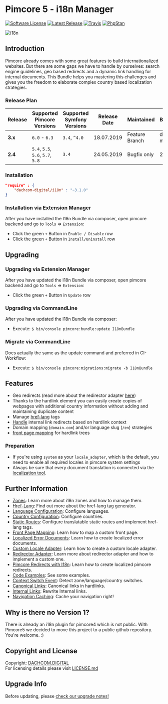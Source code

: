 # Pimcore 5 - i18n Manager

[![Software License](https://img.shields.io/badge/license-GPLv3-brightgreen.svg?style=flat-square)](LICENSE.md)
[![Latest Release](https://img.shields.io/packagist/v/dachcom-digital/i18n.svg?style=flat-square)](https://packagist.org/packages/dachcom-digital/i18n)
[![Travis](https://img.shields.io/travis/com/dachcom-digital/pimcore-i18n/master.svg?style=flat-square)](https://travis-ci.com/dachcom-digital/pimcore-i18n)
[![PhpStan](https://img.shields.io/badge/PHPStan-level%202-brightgreen.svg?style=flat-square)](#)

![i18n](https://user-images.githubusercontent.com/700119/27761666-f3ed6746-5e60-11e7-955a-3030453c68ff.jpg)

## Introduction
Pimcore already comes with some great features to build internationalized websites. But there are some gaps we have to handle by ourselves: search engine guidelines, geo based redirects and a dynamic link handling for internal documents. 
This Bundle helps you mastering this challenges and gives you the freedom to elaborate complex country based localization strategies.

### Release Plan

| Release | Supported Pimcore Versions        | Supported Symfony Versions | Release Date | Maintained     | Branch     |
|---------|-----------------------------------|----------------------------|--------------|----------------|------------|
| **3.x** | `6.0` - `6.3`                     | `3.4`, `^4.0`              | 18.07.2019   | Feature Branch | dev-master |
| **2.4** | `5.4`, `5.5`, `5.6`, `5.7`, `5.8` | `3.4`                      | 24.05.2019   | Bugfix only    | 2.4        |

### Installation  

```json
"require" : {
    "dachcom-digital/i18n" : "~3.1.0"
}
```

### Installation via Extension Manager
After you have installed the I18n Bundle via composer, open pimcore backend and go to `Tools` => `Extension`:
- Click the green `+` Button in `Enable / Disable` row
- Click the green `+` Button in `Install/Uninstall` row

## Upgrading

### Upgrading via Extension Manager
After you have updated the I18n Bundle via composer, open pimcore backend and go to `Tools` => `Extension`:
- Click the green `+` Button in `Update` row

### Upgrading via CommandLine
After you have updated the I18n Bundle via composer:
- Execute: `$ bin/console pimcore:bundle:update I18nBundle`

### Migrate via CommandLine
Does actually the same as the update command and preferred in CI-Workflow:
- Execute: `$ bin/console pimcore:migrations:migrate -b I18nBundle`

## Features
- Geo redirects (read more about the redirector adapter [here](docs/51_RedirectorAdapter.md))
- Thanks to the hardlink element you can easily create copies of webpages with additional country information without adding and maintaining duplicate content
- Manage [href-lang](docs/25_HrefLang.md) tags
- [Handle](docs/90_InternalLinkRewriter.md) internal link redirects based on hardlink context
- Domain mapping (`domain.com`) and/or language slug (`/en`) strategies
- [front page mapping](docs/30_FrontPageMapping.md) for hardlink trees

### Preparation
- If you're using `system` as your `locale_adapter`, which is the default, you need to enable all required locales in pimcore system settings
- Always be sure that every document translation is connected via the [localization tool](https://www.pimcore.org/docs/5.0.0/Multi_Language_i18n/Localize_your_Documents.html).

## Further Information
- [Zones](docs/20_Zones.md): Learn more about i18n zones and how to manage them.
- [Href-Lang](docs/25_HrefLang.md): Find out more about the href-lang tag generator.
- [Language Configuration](docs/26_Languages.md): Configure languages.
- [Country Configuration](docs/27_Countries.md): Configure countries.
- [Static Routes](docs/28_StaticRoutes.md): Configure translatable static routes and implement href-lang tags.
- [Front Page Mapping](docs/30_FrontPageMapping.md): Learn how to map a custom front page.
- [Localized Error Documents](docs/40_LocaleErrorDocument.md): Learn how to create localized error documents.
- [Custom Locale Adapter](docs/50_CustomLocaleAdapter.md): Learn how to create a custom locale adapter.
- [Redirector Adapter](docs/51_RedirectorAdapter.md): Learn more about redirector adapter and how to implement a custom one.
- [Pimcore Redirects with I18n](docs/52_PimcoreRedirects.md): Learn how to create localized pimcore redirects.
- [Code Examples](docs/60_CodeExamples.md): See some examples.
- [Context Switch Event](docs/70_ContextSwitch.md): Detect zone/language/country switches.
- [Canonical Links](docs/80_CanonicalLinks.md): Canonical links in hardlinks.
- [Internal Links](docs/90_InternalLinkRewriter.md): Rewrite Internal links.
- [Navigation Caching](docs/110_NavigationCaching.md): Cache your navigation right!

## Why is there no Version 1?
There is already an i18n plugin for pimcore4 which is not public. With Pimcore5 we decided to move this project to a public github repository. You're welcome. :)

## Copyright and License
Copyright: [DACHCOM.DIGITAL](http://dachcom-digital.ch)  
For licensing details please visit [LICENSE.md](LICENSE.md)

## Upgrade Info
Before updating, please [check our upgrade notes!](UPGRADE.md)  
